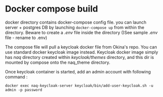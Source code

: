 # Docker compose build

docker directory contains docker-compose config file.
you can launch server + postgres DB by launching ```docker-compose up``` from within the directory.
Beware to create a _.env_ file inside the directory ()See sample _.env_ file - rename to .env)

The compose file will pull a keycloak docker file from Okina's repo. You can use standard docker keycloak image instead.
Keycloak docker image simply has _naq_ directory created within _keycloak/themes_ directory, and this dir is mounted by compose onto the naq_theme directory.


Once keycloak container is started, add an admin account with following command :

    docker exec naq-keycloak-server keycloak/bin/add-user-keycloak.sh -u admin -p password
    
 
